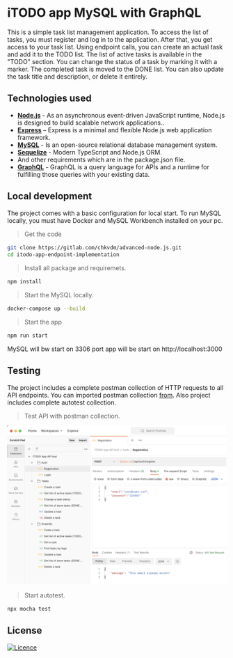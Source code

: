 # iTODO app MySQL with GraphQL

This is a simple task list management application.
To access the list of tasks, you must register and log in to the application. After that, you get access to your task list.
Using endpoint calls, you can create an actual task and add it to the TODO list. The list of active tasks is available in the "TODO" section.
You can change the status of a task by marking it with a marker. The completed task is moved to the DONE list. You can also update the task title and description, or delete it entirely.

## Technologies used

- **[Node.js](https://nodejs.org/en/)** - As an asynchronous event-driven JavaScript runtime, Node.js is designed to build scalable network applications..
- **[Express](https://expressjs.com/)** – Express is a minimal and flexible Node.js web application framework.
- **[MySQL](https://www.mysql.com/)** - Is an open-source relational database management system.
- **[Sequelize](https://sequelize.org/)** - Modern TypeScript and Node.js ORM.
- And other requirements which are in the package.json file.
- **[GraphQL](https://graphql.org/)** - GraphQL is a query language for APIs and a runtime for fulfilling those queries with your existing data.

## Local development

The project comes with a basic configuration for local start. To run MySQL locally, you must have Docker and MySQL Workbench installed on your pc.

> Get the code

```bash
git clone https://gitlab.com/chkvdm/advanced-node.js.git
cd itodo-app-endpoint-implementation
```

> Install all package and requiremets.

```bash
npm install
```

> Start the MySQL locally.

```bash
docker-compose up --build
```

> Start the app

```bash
npm run start
```

MySQL will bw start on 3306 port
app will be start on http://localhost:3000

## Testing

The project includes a complete postman collection of HTTP requests to all API endpoints. You can imported postman collection [from](./postman). Also project includes complete autotest collection.

> Test API with postman collection.

<img width="750" alt="postman-screenshoot" src="./postman/collection_screenshot.jpeg">

> Start autotest.

```bash
npx mocha test
```

## License

[![Licence](https://img.shields.io/github/license/Ileriayo/markdown-badges?style=for-the-badge)](https://opensource.org/licenses/MIT)
